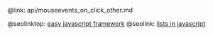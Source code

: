 @link: api/mouseevents_on_click_other.md

@seolinktop: [easy javascript framework](https://webix.com)
@seolink: [lists in javascript](https://webix.com/widget/list/)